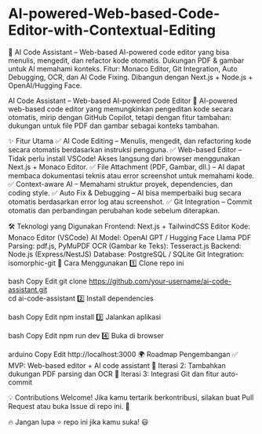 # AI-powered-Web-based-Code-Editor-with-Contextual-Editing
🚀 AI Code Assistant – Web-based AI-powered code editor yang bisa menulis, mengedit, dan refactor kode otomatis. Dukungan PDF &amp; gambar untuk AI memahami konteks. Fitur: Monaco Editor, Git Integration, Auto Debugging, OCR, dan AI Code Fixing. Dibangun dengan Next.js + Node.js + OpenAI/Hugging Face.

AI Code Assistant – Web-based AI-powered Code Editor 🚀
AI-powered web-based code editor yang memungkinkan pengeditan kode secara otomatis, mirip dengan GitHub Copilot, tetapi dengan fitur tambahan: dukungan untuk file PDF dan gambar sebagai konteks tambahan.

✨ Fitur Utama
✅ AI Code Editing – Menulis, mengedit, dan refactoring kode secara otomatis berdasarkan instruksi pengguna.
✅ Web-based Editor – Tidak perlu install VSCode! Akses langsung dari browser menggunakan Next.js + Monaco Editor.
✅ File Attachment (PDF, Gambar, dll.) – AI dapat membaca dokumentasi teknis atau error screenshot untuk memahami kode.
✅ Context-aware AI – Memahami struktur proyek, dependencies, dan coding style.
✅ Auto Fix & Debugging – AI bisa memperbaiki bug secara otomatis berdasarkan error log atau screenshot.
✅ Git Integration – Commit otomatis dan perbandingan perubahan kode sebelum diterapkan.

🛠 Teknologi yang Digunakan
Frontend: Next.js + TailwindCSS
Editor Kode: Monaco Editor (VSCode)
AI Model: OpenAI GPT / Hugging Face Llama
PDF Parsing: pdf.js, PyMuPDF
OCR (Gambar ke Teks): Tesseract.js
Backend: Node.js (Express/NestJS)
Database: PostgreSQL / SQLite
Git Integration: isomorphic-git
🚀 Cara Menggunakan
1️⃣ Clone repo ini

bash
Copy
Edit
git clone https://github.com/your-username/ai-code-assistant.git  
cd ai-code-assistant
2️⃣ Install dependencies

bash
Copy
Edit
npm install
3️⃣ Jalankan aplikasi

bash
Copy
Edit
npm run dev
4️⃣ Buka di browser

arduino
Copy
Edit
http://localhost:3000
🌍 Roadmap Pengembangan
✅ MVP: Web-based editor + AI code assistant
🔄 Iterasi 2: Tambahkan dukungan PDF parsing dan OCR
🚀 Iterasi 3: Integrasi Git dan fitur auto-commit

💡 Contributions Welcome!
Jika kamu tertarik berkontribusi, silakan buat Pull Request atau buka Issue di repo ini. 🚀

🔥 Jangan lupa ⭐ repo ini jika kamu suka! 😃
